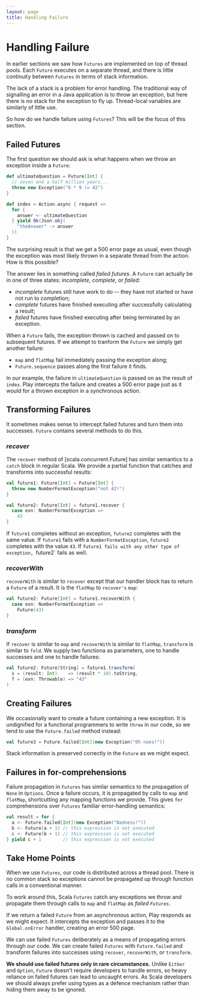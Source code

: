 ```yaml
---
layout: page
title: Handling Failure
---
```


# Handling Failure

In earlier sections we saw how `Futures` are implemented on top of thread pools. Each `Future` executes on a separate thread, and there is little continuity between `Futures` in terms of stack information.

The lack of a stack is a problem for error handling. The traditional way of signalling an error in a Java application is to throw an exception, but here there is no stack for the exception to fly up. Thread-local variables are similarly of little use.

So how do we handle failure using `Futures`? This will be the focus of this section.

## Failed Futures

The first question we should ask is what happens when we throw an exception inside a `Future`:

~~~ scala
def ultimateQuestion = Future[Int] {
  // seven and a half million years...
  throw new Exception("6 * 9 != 42")
}

def index = Action.async { request =>
  for {
    answer <- ultimateQuestion
  } yield Ok(Json.obj(
    "theAnswer" -> answer
  ))
}
~~~

The surprising result is that we get a 500 error page as usual, even though the exception was most likely thrown in a separate thread from the action. How is this possible?

The answer lies in something called *failed futures*. A `Future` can actually be in one of three states: *incomplete*, *complete*, or *failed*:

 - *incomplete* futures still have work to do -- they have not started or have not run to completion;
 - *complete* futures have finished executing after successfully calculating a result;
 - *failed* futures have finished executing after being terminated by an exception.

When a `Future` fails, the exception thrown is cached and passed on to subsequent futures. If we attempt to tranform the `Future` we simply get another failure:

 - `map` and `flatMap` fail immediately passing the exception along;
 - `Future.sequence` passes along the first failure it finds.

In our example, the failure in `ultimateQuestion` is passed on as the result of `index`. Play intercepts the failure and creates a 500 error page just as it would for a thrown exception in a synchronous action.

## Transforming Failures

It sometimes makes sense to intercept failed futures and turn them into successes. `Future` contains several methods to do this.

### *recover*

The `recover` method of [scala.concurrent.Future] has similar semantics to a `catch` block in regular Scala. We provide a partial function that catches and transforms into successful results:

~~~ scala
val future1: Future[Int] = Future[Int] {
  throw new NumberFormatException("not 42!")
}

val future2: Future[Int] = future1.recover {
  case exn: NumberFormatException =>
    43
}
~~~

If `future1` completes without an exception, `future2` completes with the same value. If `future1` fails with a `NumberFormatException`, `future2` completes with the value `43`. If `future1 fails with any other type of exception, `future2` fails as well.

### *recoverWith*

`recoverWith` is similar to `recover` except that our handler block has to return a `Future` of a result. It is the `flatMap` to `recover's` `map`:

~~~ scala
val future2: Future[Int] = future1.recoverWith {
  case exn: NumberFormatException =>
    Future(43)
}
~~~

### *transform*

If `recover` is similar to `map` and `recoverWith` is similar to `flatMap`, `transform` is similar to `fold`. We supply two functiona as parameters, one to handle successes and one to handle failures:

~~~ scala
val future2: Future[String] = future1.transform(
  s = (result: Int)    => (result * 10).toString,
  f = (exn: Throwable) => "43"
)
~~~

## Creating Failures

We occasionally want to create a future containing a new exception. It is undignified for a functional programmers to write `throw` in our code, so we tend to use the `Future.failed` method instead:

~~~ scala
val future3 = Future.failed[Int](new Exception("Oh noes!"))
~~~

Stack information is preserved correctly in the `Future` as we might expect.

## Failures in for-comprehensions

Failure propagation in `Futures` has similar semantics to the propagation of `None` in `Options`. Once a failure occurs, it is propagated by calls to `map` and `flatMap`, shortcutting any mapping functions we provide. This gives `for` comprehensions over `Futures` familiar error-handling semantics:

~~~ scala
val result = for {
  a <- Future.failed[Int](new Exception("Badness!"))
  b <- Future(a + 1) // this expression is not executed
  c <- Future(b + 1) // this expression is not executed
} yield c + 1        // this expression is not executed
~~~

## Take Home Points

When we use `Futures`, our code is distributed across a thread pool. There is no common stack so exceptions cannot be propagated up through function calls in a conventional manner.

To work around this, Scala `Futures` catch any exceptions we throw and propagate them through calls to `map` and `flatMap` as *failed `Futures`*.

If we return a failed `Future` from an asynchronous action, Play responds as we might expect. It intercepts the exception and passes it to the `Global.onError` handler, creating an error 500 page.

We can use failed `Futures` deliberately as a means of propagating errors through our code. We can create failed `Futures` with `Future.failed` and transform failures into successes using `recover`, `recoverWith`, or `transform`.

**We should use failed futures only in rare circumstances.** Unlike `Either` and `Option`, `Future` doesn't require developers to handle errors, so heavy reliance on failed futures can lead to uncaught errors. As Scala developers we should always prefer using types as a defence mechanism rather than hiding them away to be ignored.
